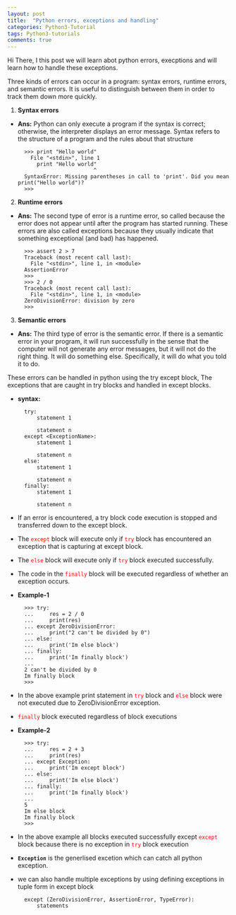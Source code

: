 ```yaml
---
layout: post
title:  "Python errors, exceptions and handling"
categories: Python3-Tutorial
tags: Python3-tutorials
comments: true
---
```


Hi There, I this post we will learn abot python errors, execptions and will learn how to handle these exceptions.


Three kinds of errors can occur in a program: syntax errors, runtime errors, and semantic errors. It is useful to distinguish between them in order to track them down more quickly.


1. **Syntax errors**

* **Ans:** Python can only execute a program if the syntax is correct; otherwise, the interpreter displays an error message. Syntax refers to the structure of a program and the rules about that structure

		>>> print "Hello world"
		  File "<stdin>", line 1
		    print "Hello world"
		                      ^
		SyntaxError: Missing parentheses in call to 'print'. Did you mean print("Hello world")?
		>>>

2. **Runtime errors**

* **Ans:** The second type of error is a runtime error, so called because the error does not appear until after the program has started running. These errors are also called exceptions because they usually indicate that something exceptional (and bad) has happened.

		>>> assert 2 > 7
		Traceback (most recent call last):
		  File "<stdin>", line 1, in <module>
		AssertionError
		>>>
		>>> 2 / 0
		Traceback (most recent call last):
		  File "<stdin>", line 1, in <module>
		ZeroDivisionError: division by zero
		>>>

3. **Semantic errors**

* **Ans:** The third type of error is the semantic error. If there is a semantic error in your program, it will run successfully in the sense that the computer will not generate any error messages, but it will not do the right thing. It will do something else. Specifically, it will do what you told it to do.



These errors can be handled in python using the try except block, The exceptions that are caught in 
try blocks and handled in except blocks. 

* **syntax:**

		try:
			statement 1
			
			statement n
		except <ExceptionName>:
			statement 1
			
			statement n
		else:
			statement 1
			
			statement n
		finally:
			statement 1
			
			statement n


* If an error is encountered, a try block code execution is stopped and transferred
down to the except block.

* The <span style="color:red">`except`</span> block will execute only if <span style="color:red">`try`</span> block has encountered an exception that is capturing at except block.

* The <span style="color:red">`else`</span> block will execute only if <span style="color:red">`try`</span> block executed successfully.

* The code in the <span style="color:red">`finally`</span> block will be executed regardless of whether an exception
occurs.


* **Example-1**

		>>> try:
		...     res = 2 / 0
		...     print(res)
		... except ZeroDivisionError:
		...     print("2 can't be divided by 0")
		... else:
		...     print('Im else block')
		... finally:
		...     print('Im finally block')
		...
		2 can't be divided by 0
		Im finally block
		>>>

* In the above example print statement in <span style="color:red">`try`</span> block and <span style="color:red">`else`</span> block were not executed due to ZeroDivisionError exception.
* <span style="color:red">`finally`</span> block executed regardless of block executions

* **Example-2**

		>>> try:
		...     res = 2 + 3
		...     print(res)
		... except Exception:
		...     print('Im except block')
		... else:
		...     print('Im else block')
		... finally:
		...     print('Im finally block')
		...
		5
		Im else block
		Im finally block
		>>>

* In the above example all blocks executed successfully except <span style="color:red">`except`</span> block because there is no exception in <span style="color:red">`try`</span> block execution
* **`Exception`** is the generlised excetion which can catch all python exception.
* we can also handle multiple exceptions by using defining exceptions in tuple form in except block

		except (ZeroDivisionError, AssertionError, TypeError):
			statements


